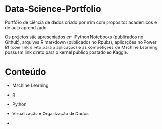 # Data-Science-Portfolio
Portfólio de ciência de dados criado por mim com propósitos acadêmicos e de auto aprendizado.

Os projetos são apresentados em iPython Notebooks (publicados no Github), arquivos R markdown (publicados no Rpubs), aplicações no Power BI (com link direto para a aplicação) e as competições de Machine Learning possuem link direto para o kernel público postado no Kaggle.

# Conteúdo

- Machine Learning
 - R
 
 - Python


- Visualização e Organização de Dados

- 
